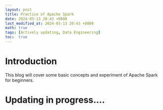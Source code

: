 ```yaml
---
layout: post
title: Practice of Apache Spark
date: 2024-03-13 20:43 +0800
last_modified_at: 2024-03-13 20:43 +0800
math: true
tags: [Actively updating, Data Engineering]
toc:  true
---
```

# Introduction
This blog will cover some basic concepts and experiment of Apache Spark for beginners. 

# Updating in progress....